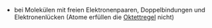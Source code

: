 - bei Molekülen mit freien Elektronenpaaren, Doppelbindungen und Elektronenlücken (Atome erfüllen die [Oktettregel](Oktettregel) nicht)
